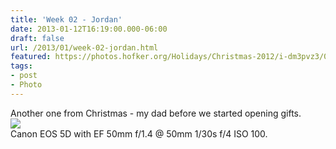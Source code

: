```yaml
---
title: 'Week 02 - Jordan'
date: 2013-01-12T16:19:00.000-06:00
draft: false
url: /2013/01/week-02-jordan.html
featured: https://photos.hofker.org/Holidays/Christmas-2012/i-dm3pvz3/0/M/_MG_6768-L.jpg
tags: 
- post
- Photo
---
```


Another one from Christmas - my dad before we started opening gifts.  
[![](https://photos.hofker.org/Holidays/Christmas-2012/i-dm3pvz3/0/M/_MG_6768-L.jpg)](https://photos.hofker.org/Holidays/Christmas-2012/27579294_3TD58R#!i=2322195399&k=dm3pvz3)  
Canon EOS 5D with EF 50mm f/1.4 @ 50mm 1/30s f/4 ISO 100.